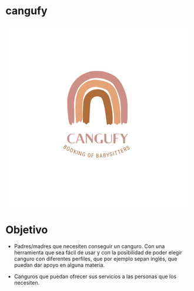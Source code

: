 # cangufy

![](./logo/CanguFy.png)


# Objetivo
- Padres/madres que necesiten conseguir un canguro. Con una herramienta que sea fácil de usar y  con la posibilidad de poder elegir canguro con diferentes perfiles, que por ejemplo sepan inglés, que puedan dar apoyo en alguna materia.

- Canguros que puedan ofrecer sus servicios a las personas que los necesiten. 



